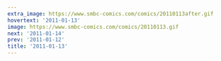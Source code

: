 ```yaml
---
extra_image: https://www.smbc-comics.com/comics/20110113after.gif
hovertext: '2011-01-13'
image: https://www.smbc-comics.com/comics/20110113.gif
next: '2011-01-14'
prev: '2011-01-12'
title: '2011-01-13'
---
```

